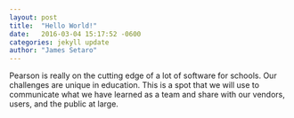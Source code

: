 ```yaml
---
layout: post
title:  "Hello World!"
date:   2016-03-04 15:17:52 -0600
categories: jekyll update
author:	"James Setaro"
---
```

Pearson is really on the cutting edge of a lot of software for schools.  Our challenges are unique in education. This is a spot that we will use to communicate what we have learned as a team and share with our vendors, users, and the public at large.


